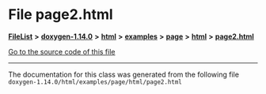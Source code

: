 

# File page2.html



[**FileList**](files.md) **>** [**doxygen-1.14.0**](dir_9d5bad020669189c90cda983471be5d0.md) **>** [**html**](dir_05d1fd8a7cdd04f638f8b23196de02e2.md) **>** [**examples**](dir_aa52e73a32d193037813a53dcfe817b6.md) **>** [**page**](dir_dd8a5d96caa8a433101f0b1a3eadf010.md) **>** [**html**](dir_b580f3cbbbdb26818d650b9070dc2ffa.md) **>** [**page2.html**](page2_8html.md)

[Go to the source code of this file](page2_8html_source.md)





































































------------------------------
The documentation for this class was generated from the following file `doxygen-1.14.0/html/examples/page/html/page2.html`

